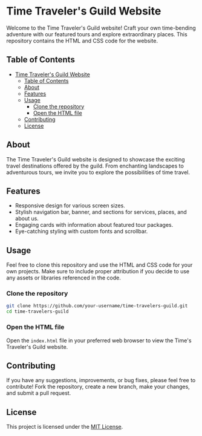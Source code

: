 # Time Traveler's Guild Website

Welcome to the Time Traveler's Guild website! Craft your own time-bending adventure with our featured tours and explore extraordinary places. This repository contains the HTML and CSS code for the website.

## Table of Contents

- [Time Traveler's Guild Website](#time-travelers-guild-website)
  - [Table of Contents](#table-of-contents)
  - [About](#about)
  - [Features](#features)
  - [Usage](#usage)
    - [Clone the repository](#clone-the-repository)
    - [Open the HTML file](#open-the-html-file)
  - [Contributing](#contributing)
  - [License](#license)

## About

The Time Traveler's Guild website is designed to showcase the exciting travel destinations offered by the guild. From enchanting landscapes to adventurous tours, we invite you to explore the possibilities of time travel.

## Features

- Responsive design for various screen sizes.
- Stylish navigation bar, banner, and sections for services, places, and about us.
- Engaging cards with information about featured tour packages.
- Eye-catching styling with custom fonts and scrollbar.

## Usage

Feel free to clone this repository and use the HTML and CSS code for your own projects. Make sure to include proper attribution if you decide to use any assets or libraries referenced in the code.

### Clone the repository

```bash
git clone https://github.com/your-username/time-travelers-guild.git
cd time-travelers-guild
```

### Open the HTML file

Open the `index.html` file in your preferred web browser to view the Time's Traveler's Guild website.

## Contributing

If you have any suggestions, improvements, or bug fixes, please feel free to contribute! Fork the repository, create a new branch, make your changes, and submit a pull request.

## License

This project is licensed under the [MIT License](#LICENSE.txt).
